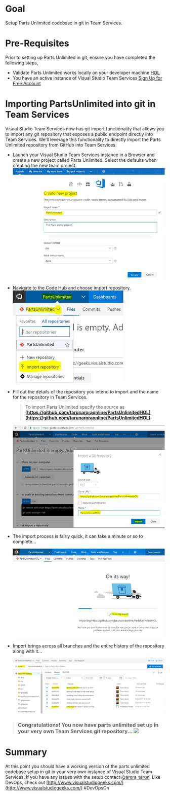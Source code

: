 # Goal
Setup Parts Unlimited codebase in git in Team Services.

# Pre-Requisites
Prior to setting up Parts Unlimited in git, ensure you have completed the following steps, 
+ Validate Parts Unlimited works locally on your developer machine [HOL](../01_HOL_PartsUnlimited_PreReq-WorkingEnvironment/README.MD)
+ You have an active instance of Visual Studio Team Services [Sign Up for Free Account](https://www.visualstudio.com/team-services/)

# Importing PartsUnlimited into git in Team Services
Visual Studio Team Services now has git import functionality that allows you to import any git repository that exposes a public endpoint directly into Team Services. We'll leverage this functionality to directly import the Parts Unlimited repository from GitHub into Team Services. 
+  Launch your Visual Studio Team Services instance in a Browser and create a new project called Parts Unlimited. Select the defaults when creating the new team project. 
   ![Create New Project In Team Services](./media/CreateNewProjectInTeamServices.JPG)
+ Navigate to the Code Hub and choose import repository. 
  ![Import Repository](./media/ContextMenuImportRepository.JPG) 
+ Fill out the details of the repository you intend to import and the name for the repository in Team Services. 

  > To import Parts Unlimited specify the source as **[https://github.com/tarunaroraonline/PartsUnlimitedHOL](https://github.com/tarunaroraonline/PartsUnlimitedHOL)**  

  ![Team Services Import Git Dialogue](./media/TeamServicesImportGitDialogue.JPG)
+ The import process is fairly quick, it can take a minute or so to complete... 

  ![Import Team Services Processing](./media/TeamServicesImportGitProcessing.JPG)
+ Import brings across all branches and the entire history of the repository along with it...

   ![Git Import is Successful](./media/GitImportIsSuccessful.JPG)

> ### Congratulations! You now have parts unlimited set up in your very own Team Services git repository... ![](https://media.giphy.com/media/YTbZzCkRQCEJa/giphy.gif)

 # Summary 
At this point you should have a working version of the parts unlimited codebase setup in git in your very own instance of Visual Studio Team Services. If you have any issues with the setup contact [@arora_tarun](https://twitter.com/arora_tarun). Like DevOps, check out [http://www.visualstudiogeeks.com/](http://www.visualstudiogeeks.com/) #DevOpsOn 

